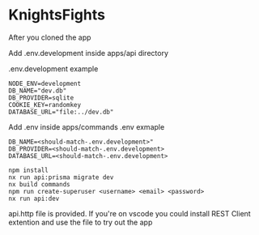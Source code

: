 # KnightsFights

After you cloned the app

Add .env.development inside apps/api directory

.env.development example
```
NODE_ENV=development
DB_NAME="dev.db"
DB_PROVIDER=sqlite
COOKIE_KEY=randomkey
DATABASE_URL="file:../dev.db"
```

Add .env inside apps/commands
.env exmaple
```
DB_NAME=<should-match-.env.development>"
DB_PROVIDER=<should-match-.env.development>
DATABASE_URL=<should-match-.env.development>  
```

```
npm install
nx run api:prisma migrate dev
nx build commands
npm run create-superuser <username> <email> <password>
nx run api:dev
```
api.http file is provided. If you're on vscode you could install REST Client extention and use the file to try out the app


